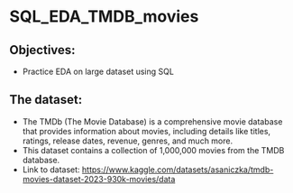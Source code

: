 # SQL_EDA_TMDB_movies
## Objectives:  
- Practice EDA on large dataset using SQL
## The dataset:  
- The TMDb (The Movie Database) is a comprehensive movie database that provides information about movies, including details like titles, ratings, release dates, revenue, genres, and much more.  
- This dataset contains a collection of 1,000,000 movies from the TMDB database.
- Link to dataset: https://www.kaggle.com/datasets/asaniczka/tmdb-movies-dataset-2023-930k-movies/data
